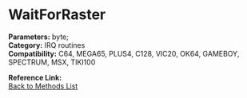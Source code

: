 # WaitForRaster

**Parameters:** byte;  
**Category:** IRQ routines  
**Compatibility:** C64, MEGA65, PLUS4, C128, VIC20, OK64, GAMEBOY, SPECTRUM, MSX,  TIKI100  

**Reference Link:**  
[Back to Methods List](../../SUMMARY.md)
